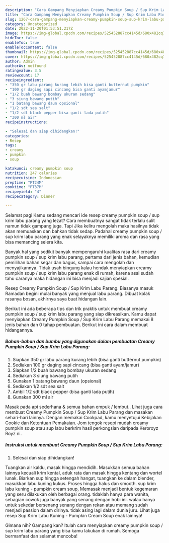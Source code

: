 ```yaml
---
description: "Cara Gampang Menyiapkan Creamy Pumpkin Soup / Sup Krim Labu ParangAnti Ribet"
title: "Cara Gampang Menyiapkan Creamy Pumpkin Soup / Sup Krim Labu ParangAnti Ribet"
slug: 1267-cara-gampang-menyiapkan-creamy-pumpkin-soup-sup-krim-labu-paranganti-ribet
category: Uncategorized
date: 2022-11-20T01:53:51.217Z
image: https://img-global.cpcdn.com/recipes/525452887cc4145d/680x482cq70/creamy-pumpkin-soup-sup-krim-labu-parang-foto-resep-utama.jpg
hideToc: false
enableToc: true
enableTocContent: false
thumbnail: https://img-global.cpcdn.com/recipes/525452887cc4145d/680x482cq70/creamy-pumpkin-soup-sup-krim-labu-parang-foto-resep-utama.jpg
cover: https://img-global.cpcdn.com/recipes/525452887cc4145d/680x482cq70/creamy-pumpkin-soup-sup-krim-labu-parang-foto-resep-utama.jpg
author: Admin
authorAv: notfound
ratingvalue: 3.5
reviewcount: 17
recipeingredient:
- "350 gr labu parang kurang lebih bisa ganti butternut pumpkin"
- "100 gr daging sapi cincang bisa ganti ayamjamur"
- "1/2 buah bawang bombay ukuran sedang"
- "3 siung bawang putih"
- "1 batang bawang daun opsional"
- "1/2 sdt sea salt"
- "1/2 sdt black pepper bisa ganti lada putih"
- "300 ml air"
recipeinstructions:

- "Selesai dan siap dihidangkan!"
categories:
- Resep
tags:
- creamy
- pumpkin
- soup

katakunci: creamy pumpkin soup 
nutrition: 247 calories
recipecuisine: Indonesian
preptime: "PT24M"
cooktime: "PT37M"
recipeyield: "4"
recipecategory: Dinner

---
```



Selamat pagi Kamu sedang mencari ide resep creamy pumpkin soup / sup krim labu parang yang lezat? Cara membuatnya sangat tidak terlalu sulit namun tidak gampang juga. Tapi Jika keliru mengolah maka hasilnya tidak akan memuaskan dan bahkan tidak sedap. Padahal creamy pumpkin soup / sup krim labu parang yang enak selayaknya memiliki aroma dan rasa yang bisa memancing selera kita.


Banyak hal yang sedikit banyak mempengaruhi kualitas rasa dari creamy pumpkin soup / sup krim labu parang, pertama dari jenis bahan, kemudian pemilihan bahan segar dan bagus, sampai cara mengolah dan menyajikannya. Tidak usah bingung kalau hendak menyiapkan creamy pumpkin soup / sup krim labu parang enak di rumah, karena asal sudah tahu caranya maka hidangan ini bisa menjadi sajian spesial.

Resep Creamy Pumpkin Soup / Sup Krim Labu Parang. Biasanya masuk Ramadan begini mulai banyak yang menjual labu parang. Dibuat kolak rasanya bosan, akhirnya saya buat hidangan lain.


Berikut ini ada beberapa tips dan trik praktis untuk membuat creamy pumpkin soup / sup krim labu parang yang siap dikreasikan. Kamu dapat menyiapkan Creamy Pumpkin Soup / Sup Krim Labu Parang memakai 8 jenis bahan dan 0 tahap pembuatan. Berikut ini cara dalam membuat hidangannya.

<!--inarticleads1-->

##### Bahan-bahan dan bumbu yang digunakan dalam pembuatan Creamy Pumpkin Soup / Sup Krim Labu Parang:

1. Siapkan 350 gr labu parang kurang lebih (bisa ganti butternut pumpkin)
1. Sediakan 100 gr daging sapi cincang (bisa ganti ayam/jamur)
1. Siapkan 1/2 buah bawang bombay ukuran sedang
1. Sediakan 3 siung bawang putih
1. Gunakan 1 batang bawang daun (opsional)
1. Sediakan 1/2 sdt sea salt
1. Ambil 1/2 sdt black pepper (bisa ganti lada putih)
1. Gunakan 300 ml air


Masak pada api sederhana &amp; semua bahan empuk / lembut.. Lihat juga cara membuat Creamy Pumpkin Soup / Sup Krim Labu Parang dan masakan sehari-hari lainnya. Dengan memakai Cookpad, kamu menyetujui Kebijakan Cookie dan Ketentuan Pemakaian. Jom tengok resepi mudah creamy pumpkin soup atau sup labu berkrim hasil perkongsian daripada Keroroyz Royz ni. 

<!--inarticleads2-->

##### Instruksi untuk membuat Creamy Pumpkin Soup / Sup Krim Labu Parang:


1. Selesai dan siap dihidangkan!

Tuangkan air kaldu, masak hingga mendidih. Masukkan semua bahan lainnya kecuali krim kental, aduk rata dan masak hingga kentang dan wortel lunak. Biarkan sup hingga setengah hangat, tuangkan ke dalam blender, masukkan labu kuning kukus. Proses hingga halus dan smooth. sup krim labu kuning - pumpkin cream soup, Memasak menjadi bentuk kegemaran yang seru dilakukan oleh berbagai orang. tidaklah hanya para wanita, sebagian cowok juga banyak yang senang dengan hobi ini. walau hanya untuk sekedar bersenang senang dengan rekan atau memang sudah menjadi passion dalam dirinya. tidak asing lagi dalam dunia juru. Lihat juga resep Sup Krim Labu Kuning - Pumpkin Cream Soup enak lainnya! 

Gimana nih? Gampang kan? Itulah cara menyiapkan creamy pumpkin soup / sup krim labu parang yang bisa kamu lakukan di rumah. Semoga bermanfaat dan selamat mencoba!
